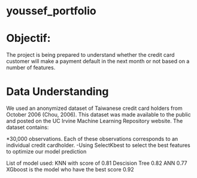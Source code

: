 # youssef_portfolio

# Objectif:

The project is being prepared to understand whether the credit card customer will make a payment default in the next month or not based on a number of features.

# Data Understanding

We used an anonymized dataset of Taiwanese credit card holders from October 2006 (Chou, 2006). This dataset was made available to the public and posted on the UC Irvine Machine Learning Repository website. The dataset contains:

*30,000 observations. Each of these observations corresponds to an individual credit cardholder.
-Using SelectKbest to select the best features to optimize our model prediction

List of model used: KNN with score of 0.81 Descision Tree 0.82 ANN 0.77 XGboost is the model who have the best score 0.92
